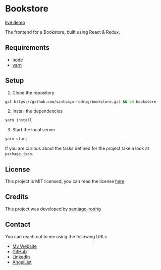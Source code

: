 # Bookstore

[live demo](https://srodrig-bookstore.herokuapp.com)

The frontend for a Bookstore, built using React & Redux.

## Requirements

- [node]()
- [yarn]()

## Setup

1. Clone the repository

```zsh
gcl https://github.com/santiago-rodrig/bookstore.git && cd bookstore
```

2. Install the dependencies

```zsh
yarn install
```

3. Start the local server

```zsh
yarn start
```

If you are curious about the tasks defined for the project take a look at
`package.json`.

## License

This project is MIT licensed, you can read the license [here](./LICENSE)

## Credits

This project was developed by
[santiago-rodrig](https://github.com/santiago-rodrig)

## Contact

You can reach out to me using the following URLs

- [My Website](https://santiagorodriguez.dev)
- [GitHub](https://github.com/santiago-rodrig)
- [LinkedIn](https://www.linkedin.com/in/santiago-andres-rodriguez-marquez)
- [AngelList](https://angel.co/u/santiago-andres-rodriguez-marquez)


